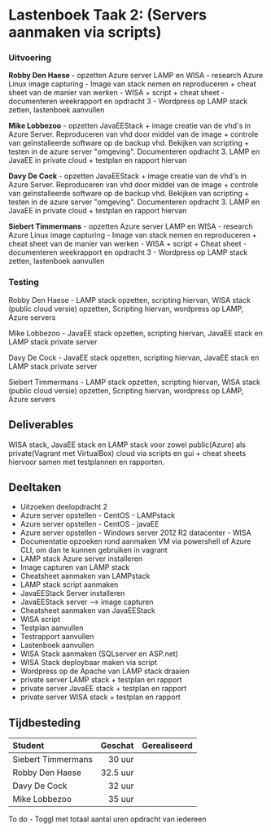 # Lastenboek Taak 2: (Servers aanmaken via scripts)

### Uitvoering ###
**Robby Den Haese** - opzetten Azure server LAMP en WISA - research Azure Linux image capturing - Image van stack nemen en reproduceren + cheat sheet van de manier van werken - WISA + script + cheat sheet - documenteren weekrapport en opdracht 3 - Wordpress op LAMP stack zetten, lastenboek aanvullen

**Mike Lobbezoo** - opzetten JavaEEStack + image creatie van de vhd's in Azure Server. Reproduceren van vhd door middel van de image + controle van geïnstalleerde software op de backup vhd. Bekijken van scripting + testen in de azure server "omgeving". Documenteren opdracht 3. LAMP en JavaEE in private cloud + testplan en rapport hiervan

**Davy De Cock** - opzetten JavaEEStack + image creatie van de vhd's in Azure Server. Reproduceren van vhd door middel van de image + controle van geïnstalleerde software op de backup vhd. Bekijken van scripting + testen in de azure server "omgeving". Documenteren opdracht 3. LAMP en JavaEE in private cloud + testplan en rapport hiervan

**Siebert Timmermans** - opzetten Azure server LAMP en WISA - research Azure Linux image capturing - Image van stack nemen en reproduceren + cheat sheet van de manier van werken - WISA + script + Cheat sheet - documenteren weekrapport en opdracht 3 - Wordpress op LAMP stack zetten, lastenboek aanvullen

### Testing ###
Robby Den Haese - LAMP stack opzetten, scripting hiervan, WISA stack (public cloud versie) opzetten, Scripting hiervan, wordpress op LAMP, Azure servers

Mike Lobbezoo - JavaEE stack opzetten, scripting hiervan, JavaEE stack en LAMP stack private server 

Davy De Cock - JavaEE stack opzetten, scripting hiervan, JavaEE stack en LAMP stack private server 

Siebert Timmermans - LAMP stack opzetten, scripting hiervan, WISA stack (public cloud versie) opzetten, Scripting hiervan, wordpress op LAMP, Azure servers

## Deliverables

WISA stack, JavaEE stack en LAMP stack voor zowel public(Azure) als private(Vagrant met VirtualBox) cloud via scripts en gui + cheat sheets hiervoor samen met testplannen en rapporten.

## Deeltaken

- Uitzoeken deelopdracht 2
- Azure server opstellen - CentOS - LAMPstack
- Azure server opstellen - CentOS - javaEE
- Azure server opstellen - Windows server 2012 R2 datacenter - WISA
- Documentatie opzoeken rond aanmaken VM via powershell of Azure CLI, om dan te kunnen gebruiken in vagrant
- LAMP stack Azure server installeren
- Image capturen van LAMP stack
- Cheatsheet aanmaken van LAMPstack
- LAMP stack script aanmaken
- JavaEEStack Server installeren
- JavaEEStack server --> image capturen
- Cheatsheet aanmaken van JavaEEStack
- WISA script 
- Testplan aanvullen
- Testrapport aanvullen
- Lastenboek aanvullen
- WISA Stack aanmaken (SQLserver en ASP.net)
- WISA Stack deploybaar maken via script
- Wordpress op de Apache van LAMP stack draaien
- private server LAMP stack + testplan en rapport
- private server JavaEE stack + testplan en rapport
- private server WISA stack + testplan en rapport


## Tijdbesteding

| Student  | Geschat | Gerealiseerd |
| :---     |    ---: |         ---: |
| Siebert Timmermans |    30 uur     |           |
| Robby Den Haese|     32.5 uur   |              |
| Davy De Cock |     32 uur    |             |
| Mike Lobbezoo |    35 uur     |             |

To do - Toggl met totaal aantal uren opdracht van iedereen
